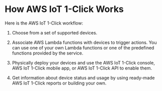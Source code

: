 # How AWS IoT 1\-Click Works<a name="how-1click-works"></a>

Here is the AWS IoT 1\-Click workflow:

1. Choose from a set of supported devices\.

1. Associate AWS Lambda functions with devices to trigger actions\. You can use one of your own Lambda functions or one of the predefined functions provided by the service\.

1. Physically deploy your devices and use the AWS IoT 1\-Click console, AWS IoT 1\-Click mobile app, or AWS IoT 1\-Click API to enable them\.

1. Get information about device status and usage by using ready\-made AWS IoT 1\-Click reports or building your own\.
